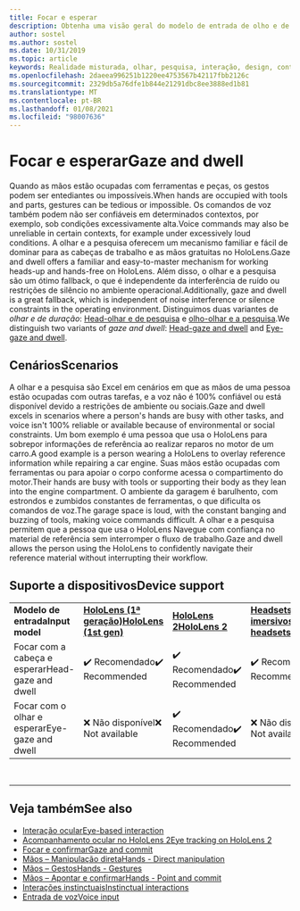 ```yaml
---
title: Focar e esperar
description: Obtenha uma visão geral do modelo de entrada de olho e de olhar e de cabeça para aplicativos de realidade misturada.
author: sostel
ms.author: sostel
ms.date: 10/31/2019
ms.topic: article
keywords: Realidade misturada, olhar, pesquisa, interação, design, controle de cabeça, acompanhamento de cabeçalho, headset de realidade misturada, headset de realidade misturada do Windows, headset de realidade virtual, HoloLens, MRTK, kit de ferramentas de realidade misturada
ms.openlocfilehash: 2daeea996251b1220ee4753567b42117fbb2126c
ms.sourcegitcommit: 2329db5a76dfe1b844e21291dbc8ee3888ed1b81
ms.translationtype: MT
ms.contentlocale: pt-BR
ms.lasthandoff: 01/08/2021
ms.locfileid: "98007636"
---
```

# <a name="gaze-and-dwell"></a><span data-ttu-id="d8bd1-104">Focar e esperar</span><span class="sxs-lookup"><span data-stu-id="d8bd1-104">Gaze and dwell</span></span>

<span data-ttu-id="d8bd1-105">Quando as mãos estão ocupadas com ferramentas e peças, os gestos podem ser entediantes ou impossíveis.</span><span class="sxs-lookup"><span data-stu-id="d8bd1-105">When hands are occupied with tools and parts, gestures can be tedious or impossible.</span></span>
<span data-ttu-id="d8bd1-106">Os comandos de voz também podem não ser confiáveis em determinados contextos, por exemplo, sob condições excessivamente alta.</span><span class="sxs-lookup"><span data-stu-id="d8bd1-106">Voice commands may also be unreliable in certain contexts, for example under excessively loud conditions.</span></span>
<span data-ttu-id="d8bd1-107">A olhar e a pesquisa oferecem um mecanismo familiar e fácil de dominar para as cabeças de trabalho e as mãos gratuitas no HoloLens.</span><span class="sxs-lookup"><span data-stu-id="d8bd1-107">Gaze and dwell offers a familiar and easy-to-master mechanism for working heads-up and hands-free on HoloLens.</span></span>
<span data-ttu-id="d8bd1-108">Além disso, o olhar e a pesquisa são um ótimo fallback, o que é independente da interferência de ruído ou restrições de silêncio no ambiente operacional.</span><span class="sxs-lookup"><span data-stu-id="d8bd1-108">Additionally, gaze and dwell is a great fallback, which is independent of noise interference or silence constraints in the operating environment.</span></span>
<span data-ttu-id="d8bd1-109">Distinguimos duas variantes de _olhar e de duração_: [Head-olhar e de pesquisa](gaze-and-dwell-head.md) e [olho-olhar e a pesquisa](gaze-and-dwell-eyes.md).</span><span class="sxs-lookup"><span data-stu-id="d8bd1-109">We distinguish two variants of _gaze and dwell_: [Head-gaze and dwell](gaze-and-dwell-head.md) and [Eye-gaze and dwell](gaze-and-dwell-eyes.md).</span></span>

## <a name="scenarios"></a><span data-ttu-id="d8bd1-110">Cenários</span><span class="sxs-lookup"><span data-stu-id="d8bd1-110">Scenarios</span></span>

<span data-ttu-id="d8bd1-111">A olhar e a pesquisa são Excel em cenários em que as mãos de uma pessoa estão ocupadas com outras tarefas, e a voz não é 100% confiável ou está disponível devido a restrições de ambiente ou sociais.</span><span class="sxs-lookup"><span data-stu-id="d8bd1-111">Gaze and dwell excels in scenarios where a person's hands are busy with other tasks, and voice isn't 100% reliable or available because of environmental or social constraints.</span></span>
<span data-ttu-id="d8bd1-112">Um bom exemplo é uma pessoa que usa o HoloLens para sobrepor informações de referência ao realizar reparos no motor de um carro.</span><span class="sxs-lookup"><span data-stu-id="d8bd1-112">A good example is a person wearing a HoloLens to overlay reference information while repairing a car engine.</span></span>
<span data-ttu-id="d8bd1-113">Suas mãos estão ocupadas com ferramentas ou para apoiar o corpo conforme acessa o compartimento do motor.</span><span class="sxs-lookup"><span data-stu-id="d8bd1-113">Their hands are busy with tools or supporting their body as they lean into the engine compartment.</span></span>
<span data-ttu-id="d8bd1-114">O ambiente da garagem é barulhento, com estrondos e zumbidos constantes de ferramentas, o que dificulta os comandos de voz.</span><span class="sxs-lookup"><span data-stu-id="d8bd1-114">The garage space is loud, with the constant banging and buzzing of tools, making voice commands difficult.</span></span>
<span data-ttu-id="d8bd1-115">A olhar e a pesquisa permitem que a pessoa que usa o HoloLens Navegue com confiança no material de referência sem interromper o fluxo de trabalho.</span><span class="sxs-lookup"><span data-stu-id="d8bd1-115">Gaze and dwell allows the person using the HoloLens to confidently navigate their reference material without interrupting their workflow.</span></span>

## <a name="device-support"></a><span data-ttu-id="d8bd1-116">Suporte a dispositivos</span><span class="sxs-lookup"><span data-stu-id="d8bd1-116">Device support</span></span>

<table>
    <colgroup>
    <col width="25%" />
    <col width="25%" />
    <col width="25%" />
    <col width="25%" />
    </colgroup>
    <tr>
        <td><span data-ttu-id="d8bd1-117"><strong>Modelo de entrada</strong></span><span class="sxs-lookup"><span data-stu-id="d8bd1-117"><strong>Input model</strong></span></span></td>
        <td><span data-ttu-id="d8bd1-118"><a href="../hololens-hardware-details.md"><strong>HoloLens (1ª geração)</strong></a></span><span class="sxs-lookup"><span data-stu-id="d8bd1-118"><a href="../hololens-hardware-details.md"><strong>HoloLens (1st gen)</strong></a></span></span></td>
        <td><span data-ttu-id="d8bd1-119"><a href="https://docs.microsoft.com/hololens/hololens2-hardware"><strong>HoloLens 2</strong></span><span class="sxs-lookup"><span data-stu-id="d8bd1-119"><a href="https://docs.microsoft.com/hololens/hololens2-hardware"><strong>HoloLens 2</strong></span></span></td>
        <td><span data-ttu-id="d8bd1-120"><a href="../discover/immersive-headset-hardware-details.md"><strong>Headsets imersivos</strong></a></span><span class="sxs-lookup"><span data-stu-id="d8bd1-120"><a href="../discover/immersive-headset-hardware-details.md"><strong>Immersive headsets</strong></a></span></span></td>
    </tr>
     <tr>
        <td><span data-ttu-id="d8bd1-121">Focar com a cabeça e esperar</span><span class="sxs-lookup"><span data-stu-id="d8bd1-121">Head-gaze and dwell</span></span></td>
        <td><span data-ttu-id="d8bd1-122">✔️ Recomendado</span><span class="sxs-lookup"><span data-stu-id="d8bd1-122">✔️ Recommended</span></span></td>
        <td><span data-ttu-id="d8bd1-123">✔️ Recomendado</span><span class="sxs-lookup"><span data-stu-id="d8bd1-123">✔️ Recommended</span></span></td>
        <td><span data-ttu-id="d8bd1-124">✔️ Recomendado</span><span class="sxs-lookup"><span data-stu-id="d8bd1-124">✔️ Recommended</span></span></td>
    </tr>
     <tr>
        <td><span data-ttu-id="d8bd1-125">Focar com o olhar e esperar</span><span class="sxs-lookup"><span data-stu-id="d8bd1-125">Eye-gaze and dwell</span></span></td>
        <td><span data-ttu-id="d8bd1-126">❌ Não disponível</span><span class="sxs-lookup"><span data-stu-id="d8bd1-126">❌ Not available</span></span></td>
        <td><span data-ttu-id="d8bd1-127">✔️ Recomendado</span><span class="sxs-lookup"><span data-stu-id="d8bd1-127">✔️ Recommended</span></span></td>
        <td><span data-ttu-id="d8bd1-128">❌ Não disponível</span><span class="sxs-lookup"><span data-stu-id="d8bd1-128">❌ Not available</span></span></td>
    </tr>
</table>


<br>

---

 ## <a name="see-also"></a><span data-ttu-id="d8bd1-129">Veja também</span><span class="sxs-lookup"><span data-stu-id="d8bd1-129">See also</span></span>

* [<span data-ttu-id="d8bd1-130">Interação ocular</span><span class="sxs-lookup"><span data-stu-id="d8bd1-130">Eye-based interaction</span></span>](eye-gaze-interaction.md)
* [<span data-ttu-id="d8bd1-131">Acompanhamento ocular no HoloLens 2</span><span class="sxs-lookup"><span data-stu-id="d8bd1-131">Eye tracking on HoloLens 2</span></span>](eye-tracking.md)
* [<span data-ttu-id="d8bd1-132">Focar e confirmar</span><span class="sxs-lookup"><span data-stu-id="d8bd1-132">Gaze and commit</span></span>](gaze-and-commit.md)
* [<span data-ttu-id="d8bd1-133">Mãos – Manipulação direta</span><span class="sxs-lookup"><span data-stu-id="d8bd1-133">Hands - Direct manipulation</span></span>](direct-manipulation.md)
* [<span data-ttu-id="d8bd1-134">Mãos – Gestos</span><span class="sxs-lookup"><span data-stu-id="d8bd1-134">Hands - Gestures</span></span>](gaze-and-commit.md#composite-gestures)
* [<span data-ttu-id="d8bd1-135">Mãos – Apontar e confirmar</span><span class="sxs-lookup"><span data-stu-id="d8bd1-135">Hands - Point and commit</span></span>](point-and-commit.md)
* [<span data-ttu-id="d8bd1-136">Interações instinctuais</span><span class="sxs-lookup"><span data-stu-id="d8bd1-136">Instinctual interactions</span></span>](interaction-fundamentals.md)
* [<span data-ttu-id="d8bd1-137">Entrada de voz</span><span class="sxs-lookup"><span data-stu-id="d8bd1-137">Voice input</span></span>](voice-input.md)
